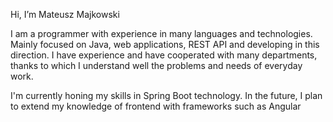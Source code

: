 Hi, I’m Mateusz Majkowski

I am a programmer with experience in many languages and technologies. 
Mainly focused on Java, web applications, REST API and developing in this direction. 
I have experience and have cooperated with many departments, 
thanks to which I understand well the problems and needs of everyday work. 

I'm currently honing my skills in Spring Boot technology. 
In the future, I plan to extend my knowledge of frontend with frameworks such as Angular 

<!---
- 👋 Hi, I’m @MajQs
- 👀 I’m interested in ...
- 🌱 I’m currently learning ...
- 💞️ I’m looking to collaborate on ...
- 📫 How to reach me ...
--->

